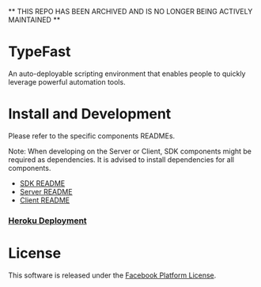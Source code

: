 ** THIS REPO HAS BEEN ARCHIVED AND IS NO LONGER BEING ACTIVELY MAINTAINED **

# TypeFast

An auto-deployable scripting environment that enables people to quickly leverage powerful automation tools.

# Install and Development

Please refer to the specific components READMEs.

Note: When developing on the Server or Client, SDK components might be required as dependencies. It is advised to install dependencies for all components.

 * [SDK README](sdk/README.md)
 * [Server README](server/README.md)
 * [Client README](client/README.md)

### [Heroku Deployment](/HEROKU.md)

# License

This software is released under the [Facebook Platform License](https://github.com/facebook/typefast/blob/master/LICENSE).
